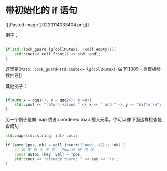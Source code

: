 # 带初始化的 if 语句

![[Pasted image 20220114033404.png]]


例子：
```c++

if(std::lock_guard lg{collMutex}; !coll.empty()){
	std::cout<< coll.front() << std::endl;
}

```

这里是对`std::lock_guard<std::mutex> lg{collMutex};`做了[[009 - 类模板参数推导]]

其他例子：
```c++

if(auto x = qqq1(), y = qqq2(); x!=y){
	std::cout << "return values " << x << " and " << y << "differ\n";
}

```


另一个例子是向 map 或者 unordered map 插入元素。你可以像下面这样检查是否成功：
```c++
std::map<std::string, int> coll;
...
if (auto [pos, ok] = coll.insert({"new", 42}); !ok) {
	// 如 果 插 入 失 败， 用pos处 理 错 误
	const auto& [key, val] = *pos;
	std::cout << "already there: " << key << '\n';
}
```

